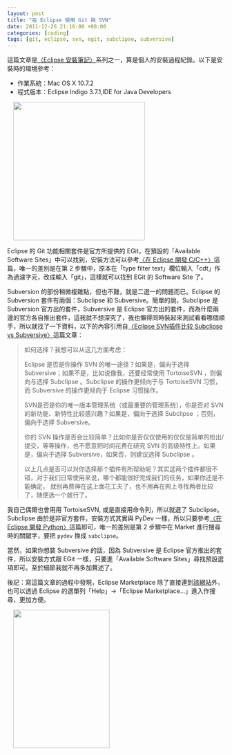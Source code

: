 ```yaml
--- 
layout: post
title: "在 Eclipse 使用 Git 與 SVN"
date: 2011-12-26 21:16:00 +08:00
categories: [coding]
tags: [git, eclipse, svn, egit, subclipse, subversive]
---
```


這篇文章是[〈Eclipse 安裝筆記〉](/blog/2011/12/26/eclipse-setup-note/)系列之一，算是個人的安裝過程紀錄。以下是安裝時的環境參考：

- 作業系統：Mac OS X 10.7.2
- 程式版本：Eclipse Indigo 3.7.1,IDE for Java Developers

<a href="http://2.bp.blogspot.com/-J0Sk2f21i5E/TvhxTRKpZLI/AAAAAAAAJGA/B2rKcoejSu4/s1600/%25E8%259E%25A2%25E5%25B9%2595%25E5%25BF%25AB%25E7%2585%25A7+2011-12-26+%25E4%25B8%258B%25E5%258D%25888.51.13.png" imageanchor="1" style="margin-left: 1em; margin-right: 1em;"><img border="0" height="320" src="http://2.bp.blogspot.com/-J0Sk2f21i5E/TvhxTRKpZLI/AAAAAAAAJGA/B2rKcoejSu4/s320/%25E8%259E%25A2%25E5%25B9%2595%25E5%25BF%25AB%25E7%2585%25A7+2011-12-26+%25E4%25B8%258B%25E5%258D%25888.51.13.png" width="305" /></a>

<!-- more -->

Eclipse 的 Git 功能相關套件是官方所提供的 EGit，在預設的「Available Software Sites」中可以找到，安裝方法可以參考[〈在 Eclipse 開發 C/C++〉](/blog/2011/12/26/eclipse-for-cplusplus/)這篇，唯一的差別是在第 2 步驟中，原本在「type filter text」欄位輸入「cdt」作為過濾字元，改成輸入「git」，這樣就可以找到 EGit 的 Software Site 了。

Subversion 的部份稍微複雜點，但也不難，就是二選一的問題而已。Eclipse 的 Subversion 套件有兩個：Subclipse 和 Subversive。簡單的說，Subclipse 是 Subversion 官方出的套件，Subversive 是 Eclipse 官方出的套件，而為什麼兩邊的官方各自推出套件，這我就不想深究了，我也懶得同時裝起來測試看看哪個順手，所以就找了一下資料，以下的內容引用自[〈Eclipse SVN插件比较 Subclipse vs Subversive〉](http://www.akii.org/eclipse-svn-plugins-subclipse-vs-subversive.html)這篇文章：

> 如何选择？我想可以从这几方面考虑： 
>
> Eclipse 是否是你操作 SVN 的唯一途径？如果是，偏向于选择 Subversive；如果不是，比如说像我，还要经常使用 TortoiseSVN ，则偏向与选择 Subclipse 。Subclipse 的操作更倾向于与 TortoiseSVN 习惯，而 Subversive 的操作更倾向于 Eclipse 习惯操作。 
>
> SVN是否是你的唯一版本管理系统（或最重要的管理系统），你是否对 SVN 的新功能、新特性比较感兴趣？如果是，偏向于选择 Subclipse ；否则，偏向于选择 Subversive。 
>
> 你的 SVN 操作是否会比较简单？比如你是否仅仅使用的仅仅是简单的检出/提交，等等操作，也不愿意把时间花费在研究 SVN 的高级特性上。如果是，偏向于选择 Subversive，如果否，则建议选择 Subclipse 。 
>
> 以上几点是否可以对你选择那个插件有所帮助呢？其实这两个插件都很不错，对于我们日常使用来说，哪个都能很好完成我们的任务，如果你还是不能确定， 就别再费神在这上面花工夫了，也不用再在网上寻找两者比较了，随便选一个就行了。

我自己偶爾也會用用 TortoiseSVN, 或是直接用命令列，所以就選了 Subclipse。Subclipse 由於是非官方套件，安裝方式其實與 PyDev 一樣，所以只要參考[〈在 Eclipse 開發 Python〉](/blog/2011/12/26/eclipse-for-python/)這篇即可，唯一的差別是第 2 步驟中在 Market 進行搜尋時的關鍵字，要把 `pydev` 換成 `subclipse`。

當然，如果你想裝 Subversive 的話，因為 Subversive 是 Eclipse 官方推出的套件，所以安裝方式跟 EGit 一樣，只要進「Available Software Sites」尋找預設選項即可。至於細節我就不再多加贅述了。

後記：寫這篇文章的過程中發現，Eclipse Marketplace 除了直接連到[該網站](http://marketplace.eclipse.org/)外，也可以透過 Eclipse 的選單列「Help」→「Eclipse Marketplace...」進入作搜尋，更加方便。

<a href="http://1.bp.blogspot.com/-ouIbMPNwUJg/TvhzVdqADQI/AAAAAAAAJGM/GF2NZwcbOMA/s1600/%25E8%259E%25A2%25E5%25B9%2595%25E5%25BF%25AB%25E7%2585%25A7+2011-12-26+%25E4%25B8%258B%25E5%258D%25889.14.36.png" imageanchor="1" style="margin-left: 1em; margin-right: 1em;"><img border="0" height="320" src="http://1.bp.blogspot.com/-ouIbMPNwUJg/TvhzVdqADQI/AAAAAAAAJGM/GF2NZwcbOMA/s320/%25E8%259E%25A2%25E5%25B9%2595%25E5%25BF%25AB%25E7%2585%25A7+2011-12-26+%25E4%25B8%258B%25E5%258D%25889.14.36.png" width="223" /></a>
